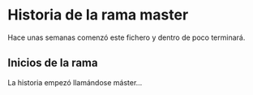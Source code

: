 # Historia de la rama master 

Hace unas semanas comenzó este fichero y dentro de poco terminará.

## Inicios de la rama

La historia empezó llamándose máster...

